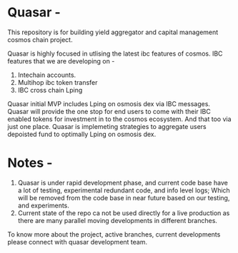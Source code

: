 # Quasar -
This repository is for building yield aggregator and capital management cosmos chain project. 

Quasar is highly focused in utlising the latest ibc features of cosmos. 
IBC features that we are developing on - 
1. Intechain accounts.
2. Multihop ibc token transfer
3. IBC cross chain Lping 

Quasar initial MVP includes Lping on osmosis dex via IBC messages. Quasar will provide the one stop for end users to come with their IBC enabled tokens for investment in to the cosmos ecosystem. And that too via just one place. 
Quasar is implemeting strategies to aggregate users depoisted fund to optimally Lping on osmosis dex. 

# Notes - 
1. Quasar is under rapid development phase, and current code base have a lot of testing, experimental redundant code, and info level logs; Which will be removed from the code base in near future based on our testing, and experiments. 
2. Current state of the repo ca not be used directly for a live production as there are many parallel moving developments in different branches.

To know more about the project, active branches, current developments please connect with quasar development team.


